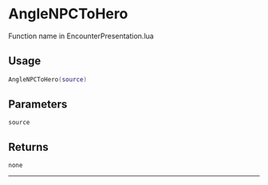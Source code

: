 # AngleNPCToHero
Function name in EncounterPresentation.lua
## Usage
```lua
AngleNPCToHero(source)
```
## Parameters
`source`
## Returns
`none`

---